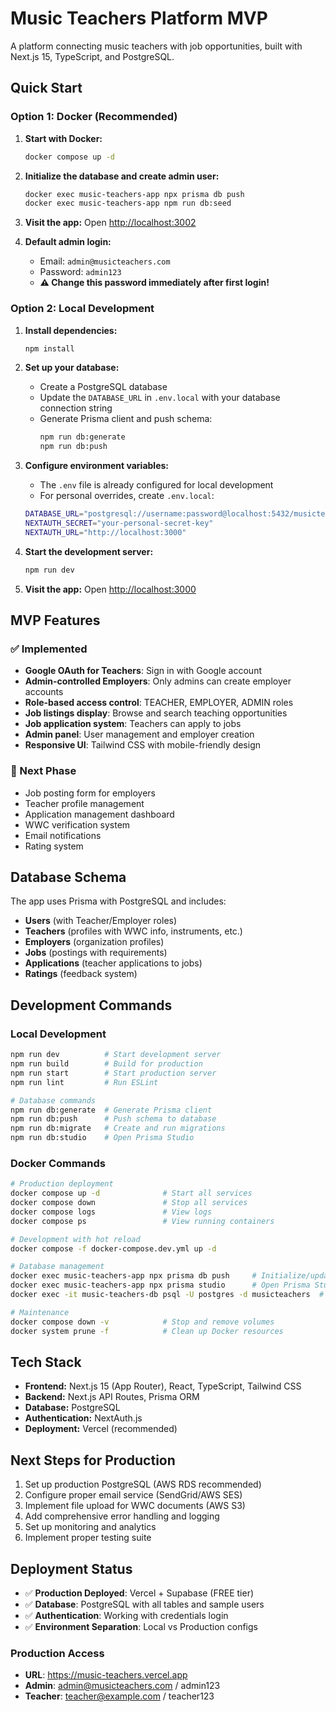 # Music Teachers Platform MVP

A platform connecting music teachers with job opportunities, built with Next.js 15, TypeScript, and PostgreSQL.

## Quick Start

### Option 1: Docker (Recommended)

1. **Start with Docker:**
   ```bash
   docker compose up -d
   ```

2. **Initialize the database and create admin user:**
   ```bash
   docker exec music-teachers-app npx prisma db push
   docker exec music-teachers-app npm run db:seed
   ```

3. **Visit the app:**
   Open [http://localhost:3002](http://localhost:3002)

4. **Default admin login:**
   - Email: `admin@musicteachers.com`
   - Password: `admin123`
   - **⚠️ Change this password immediately after first login!**

### Option 2: Local Development

1. **Install dependencies:**
   ```bash
   npm install
   ```

2. **Set up your database:**
   - Create a PostgreSQL database
   - Update the `DATABASE_URL` in `.env.local` with your database connection string
   - Generate Prisma client and push schema:
     ```bash
     npm run db:generate
     npm run db:push
     ```

3. **Configure environment variables:**
   - The `.env` file is already configured for local development
   - For personal overrides, create `.env.local`:
   ```bash
   DATABASE_URL="postgresql://username:password@localhost:5432/musicteachers"
   NEXTAUTH_SECRET="your-personal-secret-key"
   NEXTAUTH_URL="http://localhost:3000"
   ```

4. **Start the development server:**
   ```bash
   npm run dev
   ```

5. **Visit the app:**
   Open [http://localhost:3000](http://localhost:3000)

## MVP Features

### ✅ Implemented
- **Google OAuth for Teachers**: Sign in with Google account
- **Admin-controlled Employers**: Only admins can create employer accounts
- **Role-based access control**: TEACHER, EMPLOYER, ADMIN roles
- **Job listings display**: Browse and search teaching opportunities
- **Job application system**: Teachers can apply to jobs
- **Admin panel**: User management and employer creation
- **Responsive UI**: Tailwind CSS with mobile-friendly design

### 🚧 Next Phase
- Job posting form for employers
- Teacher profile management
- Application management dashboard
- WWC verification system
- Email notifications
- Rating system

## Database Schema

The app uses Prisma with PostgreSQL and includes:
- **Users** (with Teacher/Employer roles)
- **Teachers** (profiles with WWC info, instruments, etc.)
- **Employers** (organization profiles)  
- **Jobs** (postings with requirements)
- **Applications** (teacher applications to jobs)
- **Ratings** (feedback system)

## Development Commands

### Local Development
```bash
npm run dev          # Start development server
npm run build        # Build for production
npm run start        # Start production server
npm run lint         # Run ESLint

# Database commands
npm run db:generate  # Generate Prisma client
npm run db:push      # Push schema to database
npm run db:migrate   # Create and run migrations
npm run db:studio    # Open Prisma Studio
```

### Docker Commands
```bash
# Production deployment
docker compose up -d              # Start all services
docker compose down               # Stop all services
docker compose logs               # View logs
docker compose ps                 # View running containers

# Development with hot reload
docker compose -f docker-compose.dev.yml up -d

# Database management
docker exec music-teachers-app npx prisma db push     # Initialize/update schema
docker exec music-teachers-app npx prisma studio      # Open Prisma Studio
docker exec -it music-teachers-db psql -U postgres -d musicteachers  # Connect to DB

# Maintenance
docker compose down -v            # Stop and remove volumes
docker system prune -f            # Clean up Docker resources
```

## Tech Stack

- **Frontend:** Next.js 15 (App Router), React, TypeScript, Tailwind CSS
- **Backend:** Next.js API Routes, Prisma ORM
- **Database:** PostgreSQL
- **Authentication:** NextAuth.js
- **Deployment:** Vercel (recommended)

## Next Steps for Production

1. Set up production PostgreSQL (AWS RDS recommended)
2. Configure proper email service (SendGrid/AWS SES)
3. Implement file upload for WWC documents (AWS S3)
4. Add comprehensive error handling and logging
5. Set up monitoring and analytics
6. Implement proper testing suite

## Deployment Status

- ✅ **Production Deployed**: Vercel + Supabase (FREE tier)
- ✅ **Database**: PostgreSQL with all tables and sample users
- ✅ **Authentication**: Working with credentials login
- ✅ **Environment Separation**: Local vs Production configs

### Production Access
- **URL**: https://music-teachers.vercel.app
- **Admin**: admin@musicteachers.com / admin123
- **Teacher**: teacher@example.com / teacher123
